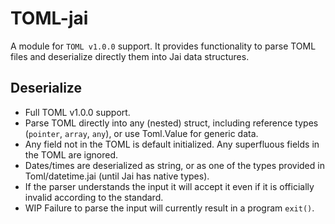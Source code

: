 # TOML-jai

A module for `TOML v1.0.0` support. It provides functionality to parse TOML files and deserialize directly them into Jai data structures.

## Deserialize
- Full TOML v1.0.0 support.
- Parse TOML directly into any (nested) struct, including reference types (`pointer`, `array`, `any`), or use Toml.Value for generic data.
- Any field not in the TOML is default initialized. Any superfluous fields in the TOML are ignored.
- Dates/times are deserialized as string, or as one of the types provided in Toml/datetime.jai (until Jai has native types).
- If the parser understands the input it will accept it even if it is officially invalid according to the standard.
- WIP Failure to parse the input will currently result in a program `exit()`.
